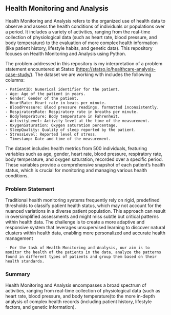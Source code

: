 ## Health Monitoring and Analysis

Health Monitoring and Analysis refers to the organized use of health data to observe and assess the health conditions of individuals or populations over a period. It includes a variety of activities, ranging from the real-time collection of physiological data (such as heart rate, blood pressure, and body temperature) to the evaluation of more complex health information (like patient history, lifestyle habits, and genetic data). This repository focuses on Health Monitoring and Analysis using Python.

The problem addressed in this repository is my interpretation of a problem statement encountered at Statso (https://statso.io/healthcare-analysis-case-study/). The dataset we are working with includes the following columns:

    - PatientID: Numerical identifier for the patient.
    - Age: Age of the patient in years.
    - Gender: Gender of the patient.
    - HeartRate: Heart rate in beats per minute.
    - BloodPressure: Blood pressure readings, formatted inconsistently.
    - RespiratoryRate: Respiratory rate in breaths per minute.
    - BodyTemperature: Body temperature in Fahrenheit.
    - ActivityLevel: Activity level at the time of the measurement.
    - OxygenSaturation: Oxygen saturation percentage.
    - SleepQuality: Quality of sleep reported by the patient.
    - StressLevel: Reported level of stress.
    - Timestamp: Date and time of the measurement.

The dataset includes health metrics from 500 individuals, featuring variables such as age, gender, heart rate, blood pressure, respiratory rate, body temperature, and oxygen saturation, recorded over a specific period. These variables provide a comprehensive snapshot of each patient’s health status, which is crucial for monitoring and managing various health conditions.

### Problem Statement

Traditional health monitoring systems frequently rely on rigid, predefined thresholds to classify patient health status, which may not account for the nuanced variations in a diverse patient population. This approach can result in oversimplified assessments and might miss subtle but critical patterns within health data. The challenge is to create a more adaptive and responsive system that leverages unsupervised learning to discover natural clusters within health data, enabling more personalized and accurate health management

    - For the task of Health Monitoring and Analysis, our aim is to monitor the health of the patients in the data, analyze the patterns found in different types of patients and group them based on their health standards.

### Summary
Health Monitoring and Analysis encompasses a broad spectrum of activities, ranging from real-time collection of physiological data (such as heart rate, blood pressure, and body temperature)to the more in-depth analysis of complex health records (including patient history, lifestyle factors, and genetic information).